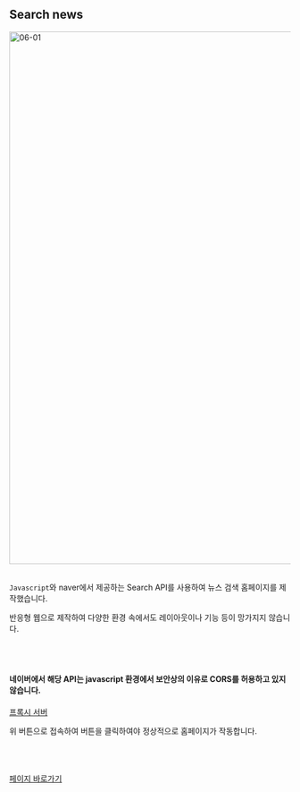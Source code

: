 ## Search news

<img width="952" alt="06-01" src="https://github.com/YeomCE/PORTFOLIO/assets/121536742/200a4505-0943-4335-8f43-64c8b3e5a199">
<br/>
<br/>

`Javascript`와 naver에서 제공하는 Search API를 사용하여 뉴스 검색 홈페이지를 제작했습니다.


반응형 웹으로 제작하여 다양한 환경 속에서도 레이아웃이나 기능 등이 망가지지 않습니다.
<br/>
<br/>
<br/>
<br/>


#### 네이버에서 해당 API는 javascript 환경에서 보안상의 이유로 CORS를 허용하고 있지 않습니다.

<a href='https://cors-anywhere.herokuapp.com/corsdemo'>프록시 서버</a>

위 버튼으로 접속하여 버튼을 클릭하여야 정상적으로 홈페이지가 작동합니다.
<br/>
<br/>
<br/>
<br/>


<a href='https://yce-search-news.netlify.app'>페이지 바로가기</a>
